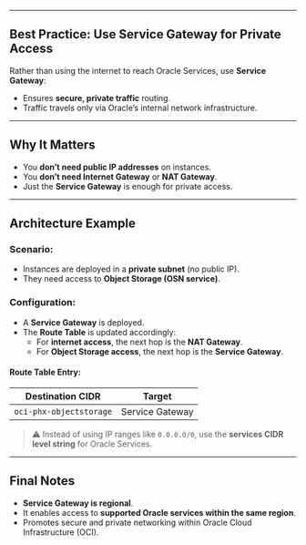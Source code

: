 
---

## Best Practice: Use Service Gateway for Private Access

Rather than using the internet to reach Oracle Services, use **Service Gateway**:
- Ensures **secure, private traffic** routing.
- Traffic travels only via Oracle’s internal network infrastructure.

---

## Why It Matters

- You **don’t need public IP addresses** on instances.
- You **don’t need Internet Gateway** or **NAT Gateway**.
- Just the **Service Gateway** is enough for private access.

---

## Architecture Example

### Scenario:
- Instances are deployed in a **private subnet** (no public IP).
- They need access to **Object Storage (OSN service)**.

### Configuration:
- A **Service Gateway** is deployed.
- The **Route Table** is updated accordingly:
  - For **internet access**, the next hop is the **NAT Gateway**.
  - For **Object Storage access**, the next hop is the **Service Gateway**.

#### Route Table Entry:
| Destination CIDR        | Target          |
|-------------------------|-----------------|
| `oci-phx-objectstorage` | Service Gateway |

> ⚠️ Instead of using IP ranges like `0.0.0.0/0`, use the **services CIDR level string** for Oracle Services.

---

## Final Notes

- **Service Gateway is regional**.
- It enables access to **supported Oracle services within the same region**.
- Promotes secure and private networking within Oracle Cloud Infrastructure (OCI).
